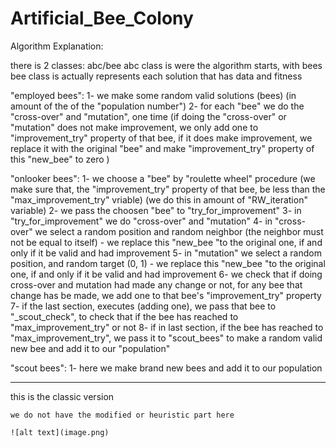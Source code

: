 # Artificial_Bee_Colony

Algorithm Explanation:

there is 2 classes: abc/bee
abc class is were the algorithm starts, with bees
bee class is actually represents each solution that has data and fitness

"employed bees":
1- we make some random valid solutions (bees) (in amount of the of the "population number")
2- for each "bee" we do the "cross-over" and "mutation", one time (if doing the "cross-over" or "mutation" does not make improvement, we only add one to "improvement_try" property of that bee, if it does make improvement, we replace it with the original "bee" and make "improvement_try" property of this "new_bee" to zero )


"onlooker bees":
1- we choose a "bee" by "roulette wheel" procedure (we make sure that, the "improvement_try" property of that bee, be less than the "max_improvement_try" vriable) (we do this in amount of "RW_iteration" variable)
2- we pass the choosen "bee" to "try_for_improvement"
3- in "try_for_improvement" we do "cross-over" and "mutation"
4- in "cross-over" we select a random position and random neighbor (the neighbor must not be equal to itself) - we replace this "new_bee "to the original one, if and only if it be valid and had improvement
5- in "mutation" we select a random position, and random target (0, 1) - we replace this "new_bee "to the original one, if and only if it be valid and had improvement
6- we check that if doing cross-over and mutation had made any change or not, for any bee that change has be made, we add one to that bee's "improvement_try" property
7- if the last section, executes (adding one), we pass that bee to "_scout_check", to check that if the bee has reached to "max_improvement_try" or not
8- if in last section, if the bee has reached to "max_improvement_try", we pass it to "scout_bees"
to make a random valid new bee and add it to our "population"


"scout bees":
1- here we make brand new bees and add it to our population

-----------------------------------------------------------------------------------

  this is the classic version

    we do not have the modified or heuristic part here

    ![alt text](image.png)